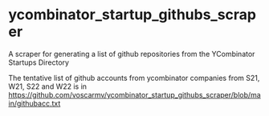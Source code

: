 # ycombinator_startup_githubs_scraper
A scraper for generating a list of github repositories from the YCombinator Startups Directory 

The tentative list of github accounts from ycombinator companies from S21, W21, S22 and W22 is in https://github.com/voscarmv/ycombinator_startup_githubs_scraper/blob/main/githubacc.txt
